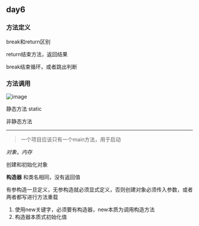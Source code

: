 ## day6
### 方法定义

break和return区别

return结束方法，返回结果

break结束循环，或者跳出判断

### 方法调用

![image](https://user-images.githubusercontent.com/91414286/188770765-39350b5d-1100-4968-99a5-efdf1af35ffb.png)

静态方法 static

非静态方法

---

>一个项目应该只有一个main方法，用于启动

*对象*，*内存*

创建和初始化对象

**构造器**
和类名相同，没有返回值

有参构造一旦定义，无参构造就必须显式定义，否则创建对象必须传入参数，或者两者都写进行方法重载

1. 使用new关键字，必须要有构造器，new本质为调用构造方法
2. 构造器本质式初始化值

